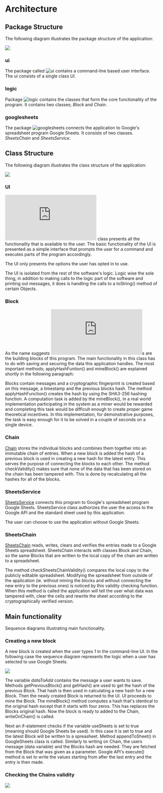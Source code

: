 # Architecture 

## Package Structure

The following diagram illustrates the package structure of the application:

![](https://github.com/joonakauranen/ot-harjoitustyo/blob/master/dokumentaatio/pictures/packagediagram.png)

### ui

The package called ![ui](https://github.com/joonakauranen/ot-harjoitustyo/tree/master/blockchainexperiment/src/main/java/fi/koululainenjoona/ui) contains a command-line based user interface. The ui consists of a single class _UI_.

### logic

Package ![logic](https://github.com/joonakauranen/ot-harjoitustyo/tree/master/blockchainexperiment/src/main/java/fi/koululainenjoona/logic) contains the classes that form the core functionality of the program. It contains two classes; _Block_ and _Chain_.

### googlesheets

The package ![googlesheets](https://github.com/joonakauranen/ot-harjoitustyo/tree/master/blockchainexperiment/src/main/java/fi/koululainenjoona/googlesheets) connects the application to Google's spreadsheet program Google Sheets. It consists of two classes. _SheetsChain_ and _SheetsService_.


## Class Structure

The following diagram illustrates the class structure of the application:

![](https://github.com/joonakauranen/ot-harjoitustyo/blob/master/dokumentaatio/pictures/classdiagram(1).png)

### UI

![UI](https://github.com/joonakauranen/ot-harjoitustyo/blob/master/blockchainexperiment/src/main/java/fi/koululainenjoona/ui/UI.java) class presents all the functionality that is available to the user. The basic functionality of the UI is presented as a simple interface that prompts the user for a command and executes parts of the program accordingly.

The UI only presents the options the user has opted in to use.

The UI is isolated from the rest of the software's logic. Logic wise the sole thing, in addition to making calls to the logic part of the software and printing out messages, it does is handling the calls to a toString() method of certain Objects.

### Block

As the name suggests ![Block](https://github.com/joonakauranen/ot-harjoitustyo/blob/master/blockchainexperiment/src/main/java/fi/koululainenjoona/logic/Block.java)s are the building blocks of this program. The main functionality in this class has to do with saving and securing the data this application handles. The most important methods; applyHashFuntion() and mineBlock() are explained shortly in the following paragraph: 

Blocks contain messages and a cryptographic fingerprint is created based on this message, a timestamp and the previous blocks hash. The method applyHashFunction() creates the hash by using the SHA3-256 hashing function. A computation task is added by the mineBlock(), in a real world implementation participating in the system as a miner would be rewarded and completing this task would be difficult enough to create proper game theoretical incentives. In this implementation, for demonstrative purposes, the task is easy enough for it to be solved in a couple of seconds on a single device.

### Chain

[Chain](https://github.com/joonakauranen/ot-harjoitustyo/blob/master/blockchainexperiment/src/main/java/fi/koululainenjoona/logic/Chain.java) stores the individual blocks and combines them together into an immutable chain of entries. When a new block is added the hash of a previous block is used in creating a new hash for the latest entry. This serves the purpose of connecting the blocks to each other. The method checkValidity() makes sure that none of the data that has been stored on the chain has been tampered with. This is done by recalculating all the hashes for all of the blocks.

### SheetsService

[SheetsService](https://github.com/joonakauranen/ot-harjoitustyo/blob/master/blockchainexperiment/src/main/java/fi/koululainenjoona/googlesheets/SheetsService.java) connects this program to Google's spreadsheet program Google Sheets. SheetsService class authorizes the user the access to the Google API and the standard sheet used by this application.

The user can choose to use the application without Google Sheets.

### SheetsChain

[SheetsChain](https://github.com/joonakauranen/ot-harjoitustyo/blob/master/blockchainexperiment/src/main/java/fi/koululainenjoona/googlesheets/SheetsChain.java) reads, writes, clears and verifies the entries made to a Google Sheets spreadsheet. SheetsChain interacts with classes Block and Chain, so the same Blocks that are written to the local copy of the chain are written to a spreadsheet.

The method checkSheetsChainValidity() compares the local copy to the publicly editable spreadsheet. Modifying the spreadsheet from outside of the application (ie. without mining the blocks and without connecting the new entry to the previous ones) is noticed by this validity checking function. When this method is called the application will tell the user what data was tampered with, clear the cells and rewrite the sheet according to the cryptographically verified version.

## Main functionality

Sequence diagrams illustrating main functionality.

### Creating a new block

A new block is created when the user types _1_ in the command-line UI. In the following case the sequence diagram represents the logic when a user has selected to use Google Sheets. 

![](https://github.com/joonakauranen/ot-harjoitustyo/blob/master/dokumentaatio/pictures/createNewBlock.png)

The variable _dataToAdd_ contains the message a user wants to save. Methods getPreviousBlock() and getHash() are used to get the hash of the previous Block. That hash is then used in calculating a new hash for a new Block. Then the newly created Block is returned to the UI. UI proceeds to mine the Block. The mineBlock() method computes a hash that's identical to the original hash except that it starts with four zeros. This has replaces the Blocks original hash. Now the block is ready to added to the Chain, writeOnChain() is called.

Next an if-statement checks if the variable useSheets is set to true (meaning should Google Sheets be used). In this case it is set to true and the latest Block will be written to a spreasheet. Method appendToSheet() in GoogleSheets class is called. Similarly to writing on Chain, the users message (data variable) and the Blocks hash are needed. They are fetched from the Block that was given as a parameter. Google API's execute() method is set to write the values starting from after the last entry and the entry is then made.

### Checking the Chains validity

![](https://github.com/joonakauranen/ot-harjoitustyo/blob/master/dokumentaatio/pictures/checkValidity.png)


